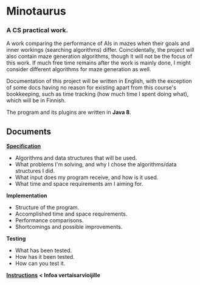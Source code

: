 # Minotaurus
### A CS practical work. 

A work comparing the performance of AIs in mazes when their goals and inner workings (searching algorithms) differ.
Coincidentally, the project will also contain maze generation algorithms, though it will not be the focus of this
work. If much free time remains after the work is mainly done, I might consider different algorithms for maze generation
as well.

Documentation of this project will be written in English, with the exception of some docs having no reason for existing apart from this course's bookkeeping, such as time tracking (how much time I spent doing what), which will be in Finnish.

The program and its plugins are written in **Java 8**.

## Documents

[**Specification**](docs/specification.md)

- Algorithms and data structures that will be used.
- What problems I'm solving, and why I chose the algorithms/data structures I did.
- What input does my program receive, and how is it used.
- What time and space requirements am I aiming for.

**Implementation**

- Structure of the program.
- Accomplished time and space requirements.
- Performance comparisons.
- Shortcomings and possible improvements.

**Testing**

- What has been tested.
- How has it been tested.
- How can you test it.

[**Instructions**](docs/instructions.md) **< Infoa vertaisarvioijille**
